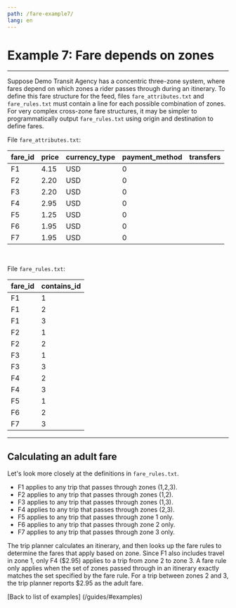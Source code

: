 ```yaml
---
path: /fare-example7/
lang: en
---
```


# Example 7: Fare depends on zones

<hr> 

Suppose Demo Transit Agency has a concentric three-zone system, where fares depend on which 
zones a rider passes through during an itinerary. To define this fare structure for the feed, 
files ```fare_attributes.txt``` and ```fare_rules.txt``` must contain a line for each possible combination of zones. 
For very complex cross-zone fare structures, it may be simpler to programmatically output ```fare_rules.txt``` using 
origin and destination to define fares.

File ```fare_attributes.txt```:

| fare_id | price | currency_type | payment_method | transfers |
|---------|-------|---------------|----------------|-----------|
| F1      | 4.15  | USD           | 0              |           |
| F2      | 2.20  | USD           | 0              |           |
| F3      | 2.20  | USD           | 0              |           |
| F4      | 2.95  | USD           | 0              |           |
| F5      | 1.25  | USD           | 0              |           |
| F6      | 1.95  | USD           | 0              |           |
| F7      | 1.95  | USD           | 0              |           |

<br>

File ```fare_rules.txt```:

| fare_id | contains_id |
|---------|-------------|
| F1      | 1           |
| F1      | 2           |
| F1      | 3           |
| F2      | 1           |
| F2      | 2           |
| F3      | 1           |
| F3      | 3           |
| F4      | 2           |
| F4      | 3           |
| F5      | 1           |
| F6      | 2           |
| F7      | 3           |

<hr>

## Calculating an adult fare

Let's look more closely at the definitions in ```fare_rules.txt```.

* F1 applies to any trip that passes through zones (1,2,3).
* F2 applies to any trip that passes through zones (1,2).
* F3 applies to any trip that passes through zones (1,3).
* F4 applies to any trip that passes through zones (2,3).
* F5 applies to any trip that passes through zone 1 only.
* F6 applies to any trip that passes through zone 2 only.
* F7 applies to any trip that passes through zone 3 only.

The trip planner calculates an itinerary, and then looks up the fare rules to determine the fares that apply 
based on zone. Since F1 also includes travel in zone 1, only F4 ($2.95) applies to a trip from zone 2 to zone 3. 
A fare rule only applies when the set of zones passed through in an itinerary exactly matches the set specified 
by the fare rule. For a trip between zones 2 and 3, the trip planner reports $2.95 as the adult fare.

[Back to list of examples] (/guides/#examples)